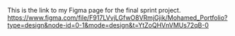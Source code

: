This is the link to my Figma page for the final sprint project.
https://www.figma.com/file/F917LVvjLGfwO8VRmjGjik/Mohamed_Portfolio?type=design&node-id=0-1&mode=design&t=YtZoQHVnVMUs72qB-0

